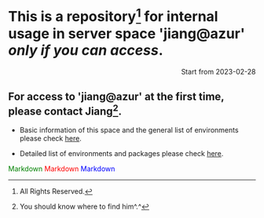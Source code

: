 
# This is a repository[^1] for internal usage in server space 'jiang@azur' *only if you can access*.

<p align="right"> Start from 2023-02-28 </p>

## For access to 'jiang@azur' at the first time, please contact Jiang[^2].

- Basic information of this space and the general list of environments please check [here](https://github.com/ChunqiJIANG/jiang-azur/blob/main/Info_system.md).  

- Detailed list of environments and packages please check [here](https://github.com/ChunqiJIANG/jiang-azur/blob/main/List_Environment.md).  


<font color = "green"> Markdown </font>
<font color = red>Markdown</font>
<font color = blue>Markdown</font>


[^1]: All Rights Reserved.
[^2]: You should know where to find him^.^
